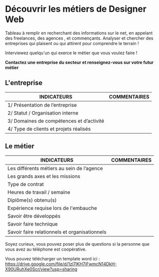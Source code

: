# Découvrir les métiers de Designer Web

Tableau à remplir en recherchant des informations sur le net, en appelant des freelances, des agences , et commençants. Analyser et chercher des entreprises qui plaisent ou qui attirent pour comprendre le terrain !

Interviewez quelqu'un qui exerce le métier que vous voulez faire !

**Contactez une entreprise du secteur et renseignez-vous sur votre futur métier**

## L'entreprise

| INDICATEURS                              | COMMENTAIRES |
| ---------------------------------------- | ------------ |
| 1/ Présentation de l’entreprise          |
| 2/ Statut / Organisation interne         |
| 3/ Domaines de compétences et d’activité |
| 4/ Type de clients et projets réalisés   |

## Le métier

| INDICATEURS                                   | COMMENTAIRES |
| --------------------------------------------- | ------------ |
| Les différents métiers au sein de l’agence    |
| Les grands axes et les missions               |
| Type de contrat                               |
| Heures de travail / semaine                   |
| Diplôme(s) obtenu(s)                          |
| Expérience requise lors de l'embauche         |
| Savoir être développés                        |
| Savoir faire technique                        |
| Savoir faire relationnels et organisationnels |

Soyez curieux, vous pouvez poser plus de questions si la personne que vous avez au téléphone est coopérative.

Vous pouvez télécharger un template word ici : https://drive.google.com/file/d/1zl7lKH7iFwmcN14DkH-X90URuhXe0Scr/view?usp=sharing
